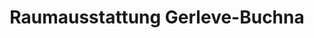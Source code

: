---
title: "Raumausstattung Gerleve-Buchna"
url: /hagen/raumausstattung-gerleve-buchna/
shop: Raumausstattung
---